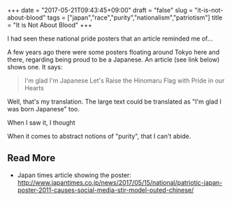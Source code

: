 +++
date = "2017-05-21T09:43:45+09:00"
draft = "false"
slug = "it-is-not-about-blood"
tags = ["japan","race","purity","nationalism","patriotism"]
title = "It is Not About Blood"
+++

I had seen these national pride posters that an article reminded me of...

<!--more-->

A few years ago there were some posters floating around Tokyo here and there, regarding being proud to be a Japanese. An article (see link below) shows one. It says:  

> I'm glad I'm Japanese
> Let's Raise the Hinomaru Flag with Pride in our Hearts

Well, that's my translation. The large text could be translated as "I'm glad I was born Japanese" too. 

When I saw it, I thought 

When it comes to abstract notions of "purity", that I can't abide. 

## Read More

* Japan times article showing the poster: http://www.japantimes.co.jp/news/2017/05/15/national/patriotic-japan-poster-2011-causes-social-media-stir-model-outed-chinese/
